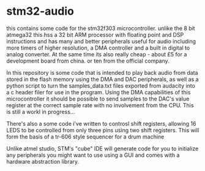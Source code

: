 # stm32-audio

this contains some code for the stm32f303 microcontroller. unlike the 8 bit atmega32 this hss a 32 bit ARM processor with floating point and DSP instructions 
and has many and better peripherals useful for audio including more timers of higher resolution, a DMA controller and a built in digital to analog converter.
At the same time its also really cheap  - about £5 for a development board from china. or ten from the official company.

In this repository is some code that is intended to play back audio from data stored in the flash memory using the DMA and DAC peripherals, as well as a 
python script to turn the samples_data.txt files exported from audacity into a c header filer for use in the program. Using the DMA capabilities of this microcontroller it should be possible to send samples to the DAC's value register at the correct sample rate with no involvement from the CPU. This is still a workl in progress...

There's also a some code i've written to controsl shift registers, allowing 16 LEDS to be controlled from only three pins using two shift registers. 
This will form the basis of a tr-606  style sequencer for a drum machine

Unlike atmel studio, STM's "cube" IDE will generate code for you to initialize any peripherals you might want to use using a GUI and comes with a hardware abstraction
library.


